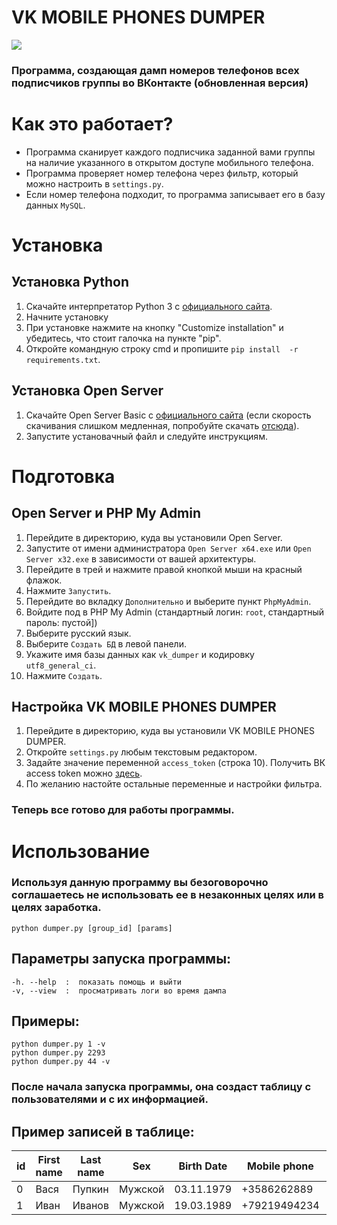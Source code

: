 # VK MOBILE PHONES DUMPER
<a href="https://python.org"><img src="https://img.shields.io/badge/python-3-green.svg" /></a>
### Программа, создающая дамп номеров телефонов всех подписчиков группы во ВКонтакте (обновленная версия)

# Как это работает?
* Программа сканирует каждого подписчика заданной вами группы на наличие указанного в открытом доступе мобильного телефона.
* Программа проверяет номер телефона через фильтр, который можно настроить в ```settings.py```.
* Если номер телефона подходит, то программа записывает его в базу данных ```MySQL```.

# Установка
## Установка Python
1. Скачайте интерпретатор Python 3 с <a href="https://python.org">официального сайта</a>.
2. Начните установку
3. При установке нажмите на кнопку "Customize installation" и убедитесь, что стоит галочка на пункте "pip".
4. Откройте командную строку cmd и пропишите ```pip install  -r requirements.txt```.
## Установка Open Server
1. Скачайте Open Server Basic с <a href="https://ospanel.io/">официального сайта</a> (если скорость скачивания слишком медленная, попробуйте скачать  <a href="https://soft.mydiv.net/win/files-OpenServer.html">отсюда</a>).
2. Запустите установачный файл и следуйте инструкциям.
# Подготовка
## Open Server и PHP My Admin
1. Перейдите в директорию, куда вы установили Open Server.
2. Запустите от имени администратора ```Open Server x64.exe``` или ```Open Server x32.exe``` в зависимости от вашей архитектуры.
3. Перейдите в трей и нажмите правой кнопкой мыши на красный флажок.
4. Нажмите ```Запустить```.
5. Перейдите во вкладку ```Дополнительно``` и выберите пункт ```PhpMyAdmin```.
6. Войдите под в PHP My Admin (стандартный логин: ```root```, стандартный пароль: пустой])
7. Выберите русский язык.
8. Выберите ```Создать БД``` в левой панели.
9. Укажите имя базы данных как ```vk_dumper``` и кодировку ```utf8_general_ci```.
10. Нажмите ```Создать```.
## Настройка VK MOBILE PHONES DUMPER
1. Перейдите в директорию, куда вы установили VK MOBILE PHONES DUMPER.
2. Откройте ```settings.py``` любым текстовым редактором.
3. Задайте значение переменной ```access_token``` (строка 10). Получить ВК access token можно <a href="https://vkhost.github.io/">здесь</a>.
4. По желанию настойте остальные переменные и настройки фильтра.
### Теперь все готово для работы программы.
# Использование
### Используя данную программу вы безоговорочно соглашаетесь не использовать ее в незаконных целях или в целях заработка.
```python dumper.py [group_id] [params]```
## Параметры запуска программы:
```
-h. --help  :  показать помощь и выйти
-v, --view  :  просматривать логи во время дампа
```
## Примеры:
```
python dumper.py 1 -v
python dumper.py 2293
python dumper.py 44 -v
```
### После начала запуска программы, она создаст таблицу с пользователями и с их информацией.
## Пример записей в таблице:

| id            |First name     |Last name|Sex      | Birth Date   | Mobile phone | City | Country  | Link             |
| ------------- | ------------- |---------|---------|--------------|--------------|-------|---------|------------------|
| 0             |Вася           | Пупкин  | Мужской |  03.11.1979  | +3586262889  | Москва| Россия  |vk.com/link12336|
| 1             |Иван           | Иванов  | Мужской |  19.03.1989  | +79219494234 | Красноярск| Россия  |vk.com/link12337|










